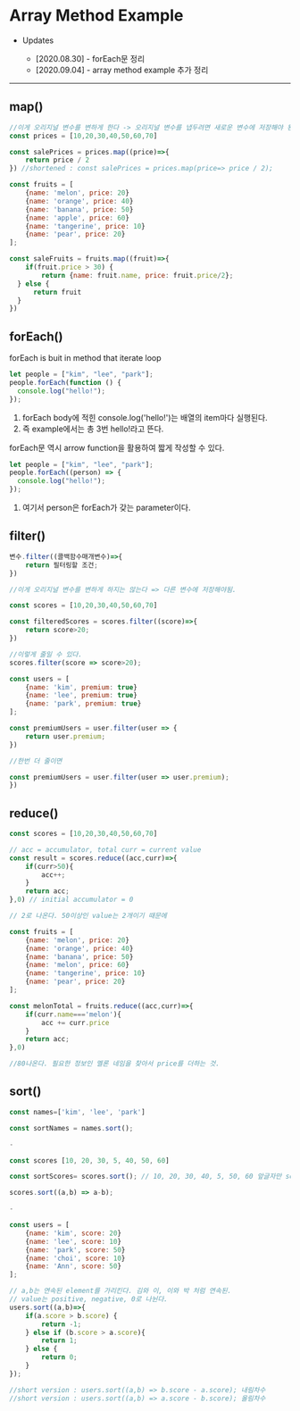 # Array Method Example

- Updates

  - [2020.08.30] - forEach문 정리
  - [2020.09.04] - array method example 추가 정리

---

## map()

```javascript
//이게 오리지널 변수를 변하게 한다 -> 오리지널 변수를 냅두려면 새로운 변수에 저장해야 된다.
const prices = [10,20,30,40,50,60,70]

const salePrices = prices.map((price)=>{
	return price / 2
}) //shortened : const salePrices = prices.map(price=> price / 2);

const fruits = [
	{name: 'melon', price: 20}
	{name: 'orange', price: 40}
	{name: 'banana', price: 50}
	{name: 'apple', price: 60}
	{name: 'tangerine', price: 10}
	{name: 'pear', price: 20}
];

const saleFruits = fruits.map((fruit)=>{
	if(fruit.price > 30) {
		return {name: fruit.name, price: fruit.price/2};
  } else {
	  return fruit
  }
})
```

## forEach()

forEach is buit in method that iterate loop

```javascript
let people = ["kim", "lee", "park"];
people.forEach(function () {
  console.log("hello!");
});
```

1. forEach body에 적힌 console.log('hello!')는 배열의 item마다 실행된다.
2. 즉 example에서는 총 3번 hello!라고 뜬다.

forEach문 역시 arrow function을 활용하여 짧게 작성할 수 있다.

```javascript
let people = ["kim", "lee", "park"];
people.forEach((person) => {
  console.log("hello!");
});
```

1. 여기서 person은 forEach가 갖는 parameter이다.

## filter()

```javascript
변수.filter((콜백함수매개변수)=>{
	return 필터링할 조건;
})

//이게 오리지널 변수를 변하게 하지는 않는다 => 다른 변수에 저장해야됨.

const scores = [10,20,30,40,50,60,70]

const filteredScores = scores.filter((score)=>{
	return score>20;
})

//이렇게 줄일 수 있다.
scores.filter(score => score>20);

const users = [
	{name: 'kim', premium: true}
	{name: 'lee', premium: true}
	{name: 'park', premium: true}
];

const premiumUsers = user.filter(user => {
	return user.premium;
})

//한번 더 줄이면

const premiumUsers = user.filter(user => user.premium);
})
```

## reduce()

```javascript
const scores = [10,20,30,40,50,60,70]

// acc = accumulator, total curr = current value
const result = scores.reduce((acc,curr)=>{
	if(curr>50){
		acc++;
	}
	return acc;
},0) // initial accumulator = 0

// 2로 나온다. 50이상인 value는 2개이기 때문에

const fruits = [
	{name: 'melon', price: 20}
	{name: 'orange', price: 40}
	{name: 'banana', price: 50}
	{name: 'melon', price: 60}
	{name: 'tangerine', price: 10}
	{name: 'pear', price: 20}
];

const melonTotal = fruits.reduce((acc,curr)=>{
	if(curr.name==='melon'){
		acc += curr.price
	}
	return acc;
},0)

//80나온다. 필요한 정보인 멜론 네임을 찾아서 price를 더하는 것.

```

## sort()

```javascript
const names=['kim', 'lee', 'park']

const sortNames = names.sort();

-

const scores [10, 20, 30, 5, 40, 50, 60]

const sortScores= scores.sort(); // 10, 20, 30, 40, 5, 50, 60 앞글자만 sort해줌.

scores.sort((a,b) => a-b);

-

const users = [
	{name: 'kim', score: 20}
	{name: 'lee', score: 10}
	{name: 'park', score: 50}
	{name: 'choi', score: 10}
	{name: 'Ann', score: 50}
];

// a,b는 연속된 element를 가리킨다. 김와 이, 이와 박 처럼 연속된.
// value는 positive, negative, 0로 나뉜다.
users.sort((a,b)=>{
	if(a.score > b.score) {
		return -1;
	} else if (b.score > a.score){
		return 1;
	} else {
		return 0;
	}
});

//short version : users.sort((a,b) => b.score - a.score); 내림차수
//short version : users.sort((a,b) => a.score - b.score); 올림차수
```
